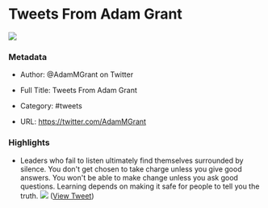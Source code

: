 # Tweets From Adam Grant

![](https://pbs.twimg.com/profile_images/1427272847643316232/9CeNBJAr.jpg)

### Metadata

- Author: @AdamMGrant on Twitter
- Full Title: Tweets From Adam Grant
- Category: #tweets


- URL: https://twitter.com/AdamMGrant

### Highlights

- Leaders who fail to listen ultimately find themselves surrounded by silence.
  You don't get chosen to take charge unless you give good answers. You won't be able to make change unless you ask good questions.
  Learning depends on making it safe for people to tell you the truth. 
  ![](https://pbs.twimg.com/media/FFc6iCDVQBA6DIH.jpg) ([View Tweet](https://twitter.com/AdamMGrant/status/1465707710679187457))
